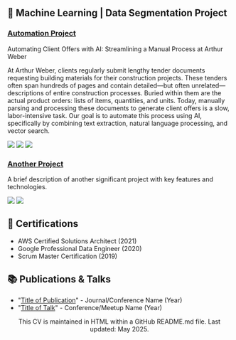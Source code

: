   <h2>🚀 Machine Learning | Data Segmentation Project</h2>
  
  <h3><a href="https://github.com/yourusername/project-repo">Automation Project</a></h3>
  <p>Automating Client Offers with AI: Streamlining a Manual Process at Arthur Weber</p>
<p>At Arthur Weber, clients regularly submit lengthy tender documents requesting building materials for their construction projects. These tenders often span hundreds of pages and contain detailed—but often unrelated—descriptions of entire construction processes. Buried within them are the actual product orders: lists of items, quantities, and units. Today, manually parsing and processing these documents to generate client offers is a slow, labor-intensive task.
Our goal is to automate this process using AI, specifically by combining text extraction, natural language processing, and vector search.
</p>
  <p>
    <img src="https://img.shields.io/badge/Tech-JavaScript-blue?style=flat-square&logo=javascript">
    <img src="https://img.shields.io/badge/Tech-React-blue?style=flat-square&logo=react">
    <img src="https://img.shields.io/badge/Tech-Node.js-blue?style=flat-square&logo=node.js">
  </p>
  
  <h3><a href="https://github.com/yourusername/another-project">Another Project</a></h3>
  <p>A brief description of another significant project with key features and technologies.</p>
  <p>
    <img src="https://img.shields.io/badge/Tech-Python-blue?style=flat-square&logo=python">
    <img src="https://img.shields.io/badge/Tech-TensorFlow-blue?style=flat-square&logo=tensorflow">
  </p>
</div>

<div>
  <h2>📜 Certifications</h2>
  <ul>
    <li>AWS Certified Solutions Architect (2021)</li>
    <li>Google Professional Data Engineer (2020)</li>
    <li>Scrum Master Certification (2019)</li>
  </ul>
</div>

<div>
  <h2>📚 Publications & Talks</h2>
  <ul>
    <li>"<a href="https://publication-link.com">Title of Publication</a>" - Journal/Conference Name (Year)</li>
    <li>"<a href="https://talk-slides.com">Title of Talk</a>" - Conference/Meetup Name (Year)</li>
  </ul>
</div>
<div align="center">
  <p>This CV is maintained in HTML within a GitHub README.md file. Last updated: May 2025.</p>
</div>

